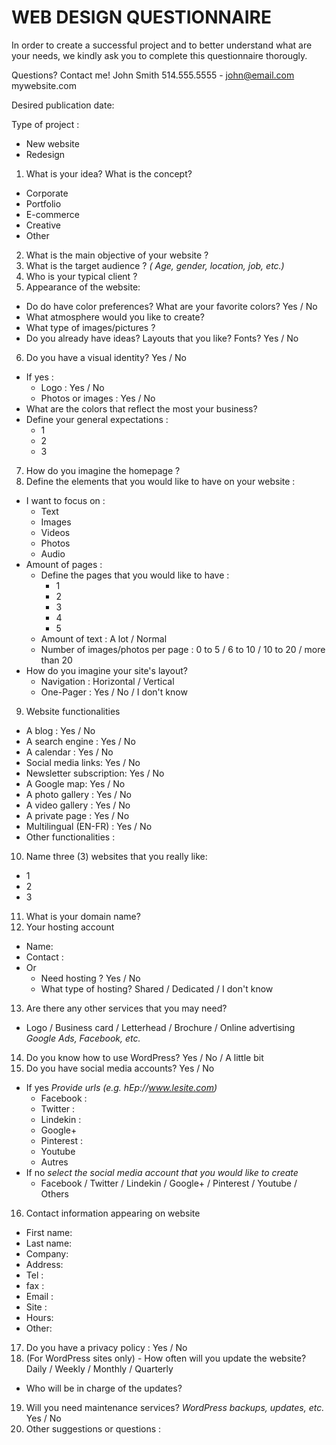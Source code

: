 # WEB DESIGN QUESTIONNAIRE

In order to create a successful project and to better understand what are your needs, we kindly ask you to complete this
questionnaire thorougly.

Questions? Contact me! John Smith 514.555.5555 - john@email.com
mywebsite.com

Desired publication date:

Type of project :

- New website
- Redesign

1. What is your idea? What is the concept?

- Corporate
- Portfolio
- E-commerce
- Creative
- Other

2. What is the main objective of your website ?
3. What is the target audience ? _( Age, gender, location, job, etc.)_
4. Who is your typical client ?
5. Appearance of the website:

- Do do have color preferences? What are your favorite colors? Yes / No
- What atmosphere would you like to create?
- What type of images/pictures ?
- Do you already have ideas? Layouts that you like? Fonts? Yes / No

6. Do you have a visual identity? Yes / No

- If yes :
  - Logo : Yes / No
  - Photos or images : Yes / No
- What are the colors that reflect the most your business?
- Define your general expectations :
  - 1
  - 2
  - 3

7. How do you imagine the homepage ?
8. Define the elements that you would like to have on your website :

- I want to focus on :
  - Text
  - Images
  - Videos
  - Photos
  - Audio
- Amount of pages :
  - Define the pages that you would like to have :
    - 1
    - 2
    - 3
    - 4
    - 5
  - Amount of text : A lot / Normal
  - Number of images/photos per page : 0 to 5 / 6 to 10 / 10 to 20 / more than 20
- How do you imagine your site's layout?
  - Navigation : Horizontal / Vertical
  - One-Pager : Yes / No / I don't know

9. Website functionalities

- A blog : Yes / No
- A search engine : Yes / No
- A calendar : Yes / No
- Social media links: Yes / No
- Newsletter subscription: Yes / No
- A Google map: Yes / No
- A photo gallery : Yes / No
- A video gallery : Yes / No
- A private page : Yes / No
- Multilingual (EN-FR) : Yes / No
- Other functionalities :

10. Name three (3) websites that you really like:

- 1
- 2
- 3

11. What is your domain name?
12. Your hosting account

- Name:
- Contact :
- Or
  - Need hosting ? Yes / No
  - What type of hosting? Shared / Dedicated / I don't know

13. Are there any other services that you may need?

- Logo / Business card / Letterhead / Brochure / Online advertising _Google Ads, Facebook, etc._

14. Do you know how to use WordPress? Yes / No / A little bit
15. Do you have social media accounts? Yes / No

- If yes _Provide urls (e.g. hEp://www.lesite.com)_
  - Facebook :
  - Twitter :
  - Lindekin :
  - Google+
  - Pinterest :
  - Youtube
  - Autres
- If no _select the social media account that you would like to create_
  - Facebook / Twitter / Lindekin / Google+ / Pinterest / Youtube / Others

16. Contact information appearing on website

- First name:
- Last name:
- Company:
- Address:
- Tel :
- fax :
- Email :
- Site :
- Hours:
- Other:

17. Do you have a privacy policy : Yes / No
18. (For WordPress sites only) - How often will you update the website? Daily / Weekly / Monthly / Quarterly

- Who will be in charge of the updates?

19. Will you need maintenance services? _WordPress backups, updates, etc._ Yes / No
20. Other suggestions or questions :
